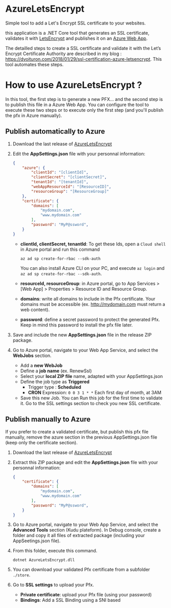 # AzureLetsEncrypt
Simple tool to add a Let's Encrypt SSL certificate to your websites.

this application is a .NET Core tool that generates an SSL certificate, validates it with [LetsEncrypt](https://letsencrypt.org/) and publishes it on an [Azure Web App](https://azure.microsoft.com/en-us/services/app-service/web/).

The detailled steps to create a SSL certificate and validate it with the Let’s Encrypt Certificate Authority are described in my blog : https://dvoituron.com/2018/01/29/ssl-certification-azure-letsencrypt.
This tool automates these steps.

# How to use **AzureLetsEncrypt** ?

In this tool, the first step is to generate a new PFX... and the second step is to publish this file in a Azure Web App. You can configure the tool to execute these two steps or to execute only the first step (and you'll publish the pfx in Azure manually).

## Publish automatically to Azure

1. Download the last release of [AzureLetsEncrypt](https://github.com/dvoituron/AzureLetsEncrypt/releases)
2. Edit the **AppSettings.json** file with your personnal information:
    ```json
    {
        "azure": {
            "clientId": "[clientId]",
            "clientSecret": "[clientSecret]",
            "tenantId": "[tenantId]",
            "webAppResourceId": "[ResourceID]",
            "resourceGroup": "[ResourceGroup]"
        },
        "certificate": {
            "domains": [
                "mydomain.com",
                "www.mydomain.com"
            ],
            "password": "MyP@ssword",
        }
    }
    ```

    - **clientId, clientSecret, tenantId**: 
      To get these Ids, open a `Cloud shell` in Azure portal and run this command 
      ```
      az ad sp create-for-rbac --sdk-auth
      ```
      You can also install Azure CLI on your PC, and execute `az login` and  `az ad sp create-for-rbac --sdk-auth`.  

    - **resourceId, resourceGroup**: in Azure portal, go to App Services > [Web App] > Properties > Resource ID and Resource Group.

    - **domains**: write all domains to include in the Pfx certificate. Your domains must be accessible (ex. http://mydomain.com must return a web content).

    - **password**: define a secret password to protect the generated Pfx. Keep in mind this password to install the pfx file later.

3. Save and include the new **AppSettings.json** file in the release ZIP package.
4. Go to Azure portal, navigate to your Web App Service, and select the **WebJobs** section.
   - Add a **new WebJob**
   - Define a **job name** (ex. RenewSsl)
   - Select your **local ZIP file** name, adapted with your AppSettings.json
   - Define the job type as **Triggered**
     - Trigger type : **Scheduled**
     - **CRON** Expression: `0 0 3 1 * *` Each first day of month, at 3AM
   - Save this new Job. You can Run this job for the first time to validate it. Go to the SSL settings section to check you new SSL certificate.

## Publish manually to Azure
If you prefer to create a validated certificate, but publish this pfx file manually, remove the azure section in the previous AppSettings.json file (keep only the certificate section).

1. Download the last release of [AzureLetsEncrypt](https://github.com/dvoituron/AzureLetsEncrypt/releases)
2. Extract this ZIP package and edit the **AppSettings.json** file with your personnal information:
    ```json
    {
        "certificate": {
            "domains": [
                "mydomain.com",
                "www.mydomain.com"
            ],
            "password": "MyP@ssword",
        }
    }
    ```
3. Go to Azure portal, navigate to your Web App Service, and select the **Advanced Tools** section (Kudu plateform). In Debug console, create a folder and copy it all files of extracted package (including your AppSeetings.json file).
4. From this folder, execute this command.

   ```
   dotnet AzureLetsEncrypt.dll
   ```
5. You can download your validated Pfx certificate from a subfolder `./store`.
6. Go to **SSL settings** to upload your Pfx.
   - **Private certificate**: upload your Pfx file (using your password)
   - **Bindings**: Add a SSL Binding using a SNI based
